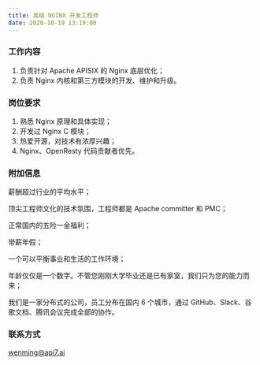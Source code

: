 ```yaml
---
title: 高级 NGINX 开发工程师
date: 2020-10-19 13:19:00
---
```


### 工作内容

1. 负责针对 Apache APISIX 的 Nginx 底层优化；
2. 负责 Nginx 内核和第三方模块的开发、维护和升级。

### 岗位要求

1. 熟悉 Nginx 原理和具体实现；
2. 开发过 Nginx C 模块；
3. 热爱开源，对技术有浓厚兴趣；
4. Nginx、OpenResty 代码贡献者优先。

### 附加信息

薪酬超过行业的平均水平；

顶尖工程师文化的技术氛围，工程师都是 Apache committer 和 PMC；

正常国内的五险一金福利；

带薪年假；

一个可以平衡事业和生活的工作环境；

年龄仅仅是一个数字。不管您刚刚大学毕业还是已有家室，我们只为您的能力而来；

我们是一家分布式的公司，员工分布在国内 6 个城市，通过 GitHub、Slack、谷歌文档、腾讯会议完成全部的协作。

### 联系方式

[wenming@api7.ai](mailto:wenming@api7.ai)
